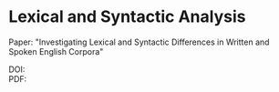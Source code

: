# Lexical and Syntactic Analysis
Paper: "Investigating Lexical and Syntactic Differences in Written and Spoken English Corpora"

DOI:  <br />
PDF: 
